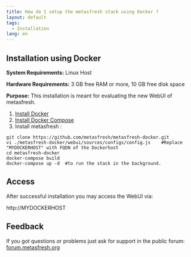 ```yaml
---
title: How do I setup the metasfresh stack using Docker ?
layout: default
tags:
  - Installation
lang: en
---
```


## Installation using Docker

**System Requirements:** Linux Host

**Hardware Requirements:** 3 GB free RAM or more, 10 GB free disk space

**Purpose:** This installation is meant for evaluating the new WebUI of metasfresh.

1. [Install Docker](https://docs.docker.com/engine/installation/linux/ubuntu/)
1. [Install Docker Compose](https://docs.docker.com/compose/install/)
1. Install metasfresh :

```
git clone https://github.com/metasfresh/metasfresh-docker.git
vi ./metasfresh-docker/webui/sources/configs/config.js    #Replace "MYDOCKERHOST" with FQDN of the Dockerhost
cd metasfresh-docker
docker-compose build
docker-compose up -d  #to run the stack in the background.
```

## Access

After successful installation you may access the WebUI via:

http://MYDOCKERHOST 


## Feedback

If you got questions or problems just ask for support in the public forum: [forum.metasfresh.org](http://forum.metasfresh.org)
